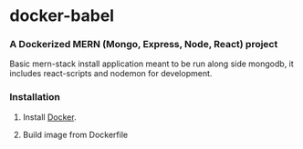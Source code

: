 # docker-babel
### A Dockerized MERN (Mongo, Express, Node, React) project

Basic mern-stack install application meant to be run along side mongodb, it includes react-scripts and nodemon for development.

### Installation

1. Install [Docker](https://www.docker.com/).

2. Build image from Dockerfile